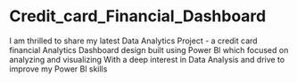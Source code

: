 # Credit_card_Financial_Dashboard
I am thrilled to share my latest Data Analytics Project - a credit card financial Analytics Dashboard design built using Power Bl which focused on analyzing and visualizing With a deep interest in Data Analysis and drive to improve my Power Bl skills
